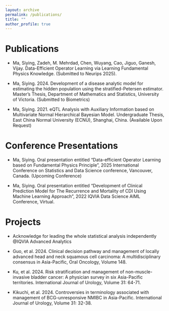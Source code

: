```yaml
---
layout: archive
permalink: /publications/
title: ""
author_profile: true
---
```

Publications
===

- Ma, Siying, Zadeh, M. Mehrdad, Chen, Wuyang, Cao, Jiguo, Ganesh, Vijay. Data-Efficient Operator Learning via Learning Fundamental Physics Knowledge. (Submitted to Neurips 2025).

- Ma, Siying. 2024. Development of a disease analytic model for estimating the hidden population using the stratified-Petersen estimator. Master’s Thesis, Department of Mathematics and Statistics, University of Victoria. (Submitted to Biometrics)

- Ma, Siying. 2021. eQTL Analysis with Auxiliary Information based on Multivariate Normal Hierarchical Bayesian Model. Undergraduate Thesis, East China Normal University (ECNU), Shanghai, China. (Available Upon Request)

Conference Presentations
===
- Ma, Siying. Oral presentation entitled “Data-efficient Operator Learning based on Fundamental Physics Principle”, 2025 International Conference on Statistics and Data Science conference, Vancouver, Canada. (Upcoming Conference)

- Ma, Siying. Oral presentation entitled “Development of Clinical Prediction Model for The Recurrence and Mortality of CDI Using Machine Learning Approach”, 2022 IQVIA Data Science AIML Conference, Virtual.

Projects
===
- Acknowledge for leading the whole statistical analysis independently @IQVIA Advanced Analytics
  
- Guo, et al. 2024. Clinical decision pathway and management of locally advanced head and neck squamous cell carcinoma: A multidisciplinary consensus in Asia-Pacific, Oral Oncology, Volume 148.

- Ku, et al. 2024. Risk stratification and management of non-muscle-invasive bladder cancer: A physician survey in six Asia-Pacific territories. International Journal of Urology, Volume 31: 64-71.

- Kikuchi,  et al. 2024. Controversies in terminology associated with management of BCG-unresponsive NMIBC in Asia-Pacific.  International Journal of Urology, Volume 31: 32-38. 

